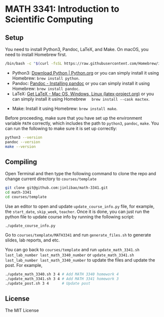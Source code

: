 # MATH 3341: Introduction to Scientific Computing

## Setup

You need to install Python3, Pandoc, LaTeX, and Make. On macOS, you need to install Homebrew first.

```bash
/bin/bash -c "$(curl -fsSL https://raw.githubusercontent.com/Homebrew/install/HEAD/install.sh)"
```

- Python3: [Download Python | Python.org](https://www.python.org/downloads/) or you can simply install it using Homebrew: `brew install python`.
- Pandoc: [Pandoc - Installing pandoc](https://pandoc.org/installing.html) or you can simply install it using Homebrew: `brew install pandoc`.
- LaTeX: [Get LaTeX - Mac OS, Windows, Linux (latex-project.org)](https://www.latex-project.org/get/#ctan) or you can simply install it using Homebrew `  brew install --cask mactex`.

* Make: Install it using Homebrew: `brew install make`.

Before proceeding, make sure that you have set up the environment variable `PATH` correctly, which includes the path to `python3`, `pandoc`, `make`. You can run the following to make sure it is set up correctly:

```bash
python3 --version
pandoc --version
make --version
```

## Compiling

Open Terminal and then type the following command to clone the repo and change current directory to `courses/template`
```bash
git clone git@github.com:jinlibao/math-3341.git
cd math-3341
cd courses/template
```

Use an editor to open and update `update_course_info.py` file, for example, the `start_date`, `skip_week`, `teacher`. Once it is done, you can just run the python file to update course info by running the following script:
```
./update_course_info.py
```

Go to `courses/template/MATH3341` and run `generate_files.sh` to generate slides, lab reports, and etc.

You can go back to `courses/template` and run `update_math_3341.sh last_lab_number last_math_3340_number` or `update_math_3341.sh last_lab_number last_math_3340_number` to update the files and update the post. For example,

```bash
./update_math_3340.sh 3 4 # Add MATH 3340 homework 4
./update_math_3341.sh 3 4 # Add MATH 3341 homework 3
./update_post.sh 3 4      # Update post
```

## License

The MIT License
